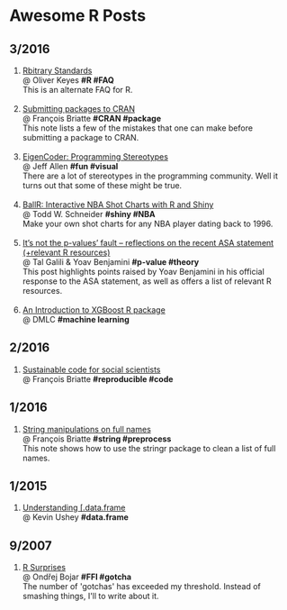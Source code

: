 # Awesome R Posts

## 3/2016

1. [Rbitrary Standards](https://ironholds.org/projects/rbitrary/)<br/>@ Oliver Keyes **#R #FAQ** <br/> This is an alternate FAQ for R. <br/> &nbsp;
1. [Submitting packages to CRAN](http://f.briatte.org/r/submitting-packages-to-cran) <br/>@ François Briatte **#CRAN #package** <br/> This note lists a few of the mistakes that one can make before submitting a package to CRAN. <br/> &nbsp;
1. [EigenCoder: Programming Stereotypes](http://trestletech.com/2016/03/09/eigencoder/) <br/>@ Jeff Allen **#fun #visual**  <br/> There are a lot of stereotypes in the programming community. Well it turns out that some of these might be true. <br/> &nbsp;
1. [BallR: Interactive NBA Shot Charts with R and Shiny](http://toddwschneider.com/posts/ballr-interactive-nba-shot-charts-with-r-and-shiny/)  <br/>@ Todd W. Schneider **#shiny #NBA** <br/> Make your own shot charts for any NBA player dating back to 1996. <br/> &nbsp;
1. [It’s not the p-values’ fault – reflections on the recent ASA statement (+relevant R resources)](http://www.r-statistics.com/2016/03/its-not-the-p-values-fault-reflections-on-the-recent-asa-statement/)  <br/>@ Tal Galili & Yoav Benjamini **#p-value #theory**   <br/> This post highlights points raised by Yoav Benjamini in his official response to the ASA statement, as well as offers a list of relevant R resources. <br/> &nbsp;
1. [An Introduction to XGBoost R package](http://dmlc.ml/rstats/2016/03/10/xgboost.html)  <br/>@ DMLC **#machine learning**

## 2/2016

1. [Sustainable code for social scientists](http://f.local/r/sustainable-code-for-social-scientists) <br/>@ François Briatte **#reproducible #code** <br/>

## 1/2016

1. [String manipulations on full names](http://f.local/r/string-manipulation-on-full-names)  <br/>@ François Briatte **#string #preprocess** <br/> This note shows how to use the stringr package to clean a list of full names.

## 1/2015

1. [Understanding \[.data.frame](https://kevinushey.github.io/blog/2015/01/24/understanding-data-frame-subsetting/) <br/>@ Kevin Ushey **#data.frame**

## 9/2007

1. [R Surprises](http://www1.cuni.cz/~obo/r_surprises.html)  <br/>@ Ondřej Bojar **#FFI #gotcha** <br/> The number of 'gotchas' has exceeded my threshold. Instead of smashing things, I'll to write about it.
